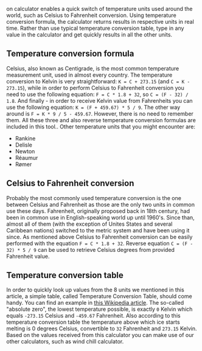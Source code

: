 on calculator enables a quick switch of temperature units used around the world, such as Celsius to Fahrenheit conversion. Using temperature conversion formula, the calculator returns results in respective units in real time. Rather than use typical temperature conversion table, type in any value in the calculator and get quickly results in all the other units.

## Temperature conversion formula

Celsius, also known as Centigrade, is the most common temperature measurement unit, used in almost every country. The temperature conversion to Kelvin is very straightforward: `K = C + 273.15` (and `C = K - 273.15`), while in order to perform Celsius to Fahrenheit conversion you need to use the following equation: `F = C * 1.8 + 32`, so `C = (F - 32) / 1.8`. And finally - in order to receive Kelvin value from Fahrenheits you can use the following equation: `K = (F + 459.67) * 5 / 9`. The other way around is `F = K * 9 / 5 - 459.67`. <later>However, there is no need to remember them. All these three and also reverse temperature conversion formulas are included in this tool.</later>. Other temperature units that you might encounter are:
* Rankine
* Delisle
* Newton
* Réaumur
* Rømer

## Celsius to Fahrenheit conversion

Probably the most commonly used temperature conversion is the one between Celsius and Fahrenheit as those are the only two units in common use these days. Fahrenheit, originally proposed back in 18th century, had been in common use in English-speaking world up until 1960's. Since than, almost all of them (with the exception of Unites States and several Caribbean nations) switched to the metric system and have been using it since. <later>As mentioned above Celsius to Fahrenheit conversion can be easily performed with the equation `F = C * 1.8 + 32`. Reverse equation `C = (F - 32) * 5 / 9` can be used to retrieve Celsius degrees from provided Fahrenheit value.</later>

## Temperature conversion table

In order to quickly look up values from the 8 units we mentioned in this article, a simple table, called Temperature Conversion Table, should come handy. You can find an example in [this Wikipedia article](https://en.wikipedia.org/wiki/Conversion_of_units_of_temperature#Comparison). <later>The so-called "absolute zero", the lowest temperature possible, is exactly `0` Kelvin which equals `-273.15` Celsius and `-459.67` Fahrenheit. Also according to this temperature conversion table the temperature above which ice starts melting is 0 degrees Celsius, convertible to `32` Fahrenheit and `273.15` Kelvin.</later> Based on the values received from this calculator you can make use of our other calculators, such as <portal cid="176">wind chill calculator</portal>.
